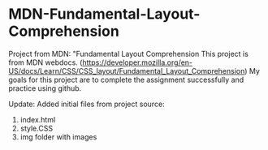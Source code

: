 # MDN-Fundamental-Layout-Comprehension
Project from MDN: "Fundamental Layout Comprehension
This project is from MDN webdocs. (https://developer.mozilla.org/en-US/docs/Learn/CSS/CSS_layout/Fundamental_Layout_Comprehension)
My goals for this project are to complete the assignment successfully and practice using github.

Update: Added initial files from project source:
1. index.html
2. style.CSS
3. img folder with images
